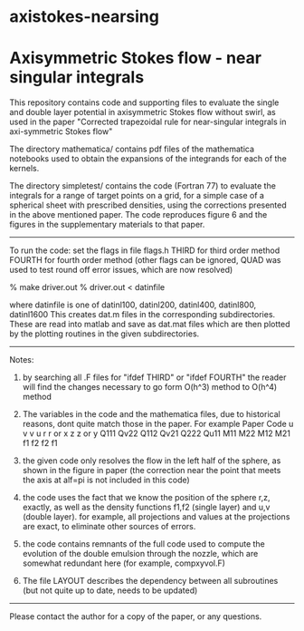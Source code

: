 # axistokes-nearsing
Axisymmetric Stokes flow - near singular integrals
=================================================================
This repository contains code and supporting files to evaluate the single and double layer potential in 
axisymmetric Stokes flow without swirl, as used in the paper
"Corrected trapezoidal rule for near-singular integrals in axi-symmetric Stokes flow"   

The directory mathematica/ contains pdf files of the mathematica notebooks used to obtain the expansions of the integrands for each of the kernels.

The directory simpletest/ contains the code (Fortran 77) to evaluate the integrals for a range of target points on a grid, for a simple case of a spherical sheet with prescribed densities, using the corrections presented in the above mentioned paper. The code reproduces figure 6 and the figures in the supplementary materials to that paper.

--------------------------------------------------------------
To run the code: set the flags in file flags.h
THIRD for third order method
FOURTH for fourth order method
(other flags can be ignored, QUAD was used to test round off error issues, which are now resolved)

% make driver.out
% driver.out < datinfile

where datinfile is one of datinl100, datinl200, datinl400, datinl800, datinl1600
This creates dat.m files in the corresponding subdirectories.
These are read into matlab and save as dat.mat files
which are then plotted by the plotting routines in the given subdirectories.

--------------------------------------------------------------
Notes:
1) by searching all .F files for "ifdef THIRD" or "ifdef FOURTH" the reader will find the changes necessary to go form O(h^3) method to O(h^4) method

2) The variables in the code and the mathematica files, due to historical reasons, dont quite match those in the paper.
For example
Paper  Code
u       v
v       u
r       r or x
z       z or y
Q111    Qv22
Q112    Qv21
Q222    Qu11
M11     M22
M12     M21
f1      f2
f2      f1

3) the given code only resolves the flow in the left half of the sphere, as shown in the figure in paper
(the correction near the point that meets the axis at alf=pi is not included in this code)

4) the code uses the fact that we know the position of the sphere r,z, exactly, as well as the density functions f1,f2 (single layer) and u,v (double layer). for example, all projections and values at the projections are exact, to eliminate other sources of errors.

5) the code contains remnants of the full code used to compute the evolution of the double emulsion through the nozzle, which are somewhat redundant here (for example, compxyvol.F)

6) The file LAYOUT describes the dependency between all subroutines (but not quite up to date, needs to be updated)

--------------------------------------------------------------

Please contact the author for a copy of the paper, or any questions.

